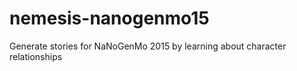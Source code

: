 # nemesis-nanogenmo15
Generate stories for NaNoGenMo 2015 by learning about character relationships
